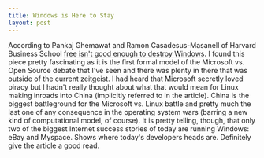 ```yaml
--- 
title: Windows is Here to Stay
layout: post
---
```

According to Pankaj Ghemawat and Ramon Casadesus-Masanell of Harvard Business School [free isn't good enough to destroy Windows](http://hbswk.hbs.edu/item/4834.html). I found this piece pretty fascinating as it is the first formal model of the Microsoft vs. Open Source debate that I've seen and there was plenty in there that was outside of the current zeitgeist. I had heard that Microsoft secretly loved piracy but I hadn't really thought about what that would mean for Linux making inroads into China (implicitly referred to in the article). China is the biggest battleground for the Microsoft vs. Linux battle and pretty much the last one of any consequence in the operating system wars (barring a new kind of computational model, of course). It is pretty telling, though, that only two of the biggest Internet success stories of today are running Windows: eBay and Myspace. Shows where today's developers heads are. Definitely give the article a good read.
